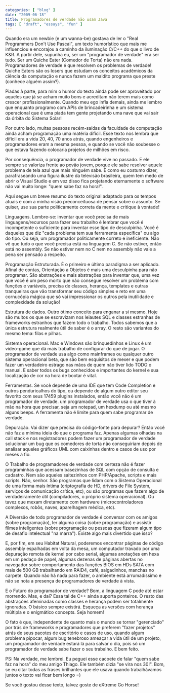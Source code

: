 ```yaml
---
categories: [ "blog" ]
date: "2009-06-18"
title: Programadores de verdade não usam Java
tags: [ "draft", "essays", "fun" ]
---
```

Quando era um newbie (e um wanna-be) gostava de ler o "Real Programmers Don't Use Pascal", um texto humorístico que mais me influenciou e encorajou a caminho da iluminação C/C++ do que o livro de K&R. A partir dele, supunha eu, ser um "programador de verdade" era ser tudo. Ser um Quiche Eater (Comedor de Torta) não era nada. Programadores de verdade é que resolvem os problemas de verdade! Quiche Eaters são os losers que estudam os conceitos acadêmicos da ciência da computação e nunca fazem um maldito programa que preste (conhece alguém assim?).

Piadas à parte, para mim o humor do texto ainda pode ser aproveitado por aqueles que já se acham muito bons e acreditam não terem mais como crescer profissionalmente. Quando meu ego infla demais, ainda me lembro que enquanto programo com APIs de brincadeirinha e um sistema operacional que é uma piada tem gente projetando uma nave que vai sair da órbita do Sistema Solar!

Por outro lado, muitas pessoas recém-saídas da faculdade de computação ainda acham programação uma matéria difícil. Esse texto nos lembra que difícil era a vida 20, 40, 70 anos atrás, quando engenheiros e programadores eram a mesma pessoa, e quando se você não soubesse o que estava fazendo colocaria projetos de milhões em risco.

Por consequência, o programador de verdade vive no passado. E ele sempre se valoriza frente ao povão jovem, porque ele sabe resolver aquele problema de tela azul que mais ninguém sabe. E como eu costumo dizer, parafraseando uma figura ilustre da televisão brasileira, quem tem medo de abrir o Visual Studio e em vez disso fica projetando eternamente o software não vai muito longe: "quem sabe faz na hora!".

Aqui segue um breve resumo do texto original adaptado para os tempos atuais e com a minha visão preconceituosa de pensar sobre o assunto. Se quiser, use sua parte politicamente correta da mente e critique à vontade!

Linguagens. Lembre-se: inventar que você precisa de mais linguagens/recursos para fazer seu trabalho é lembrar que você é incompetente o suficiente para inventar esse tipo de desculpinha. Você é daqueles que diz "cada problema tem sua ferramenta específica" ou algo do tipo. Ou seja, um programador politicamente correto e ineficiente. Não vê que tudo o que você precisa está na linguagem C. Se não estiver, então está no assembly. Se não estiver nem no C nem no assembly não vale a pena ser pensado a respeito.

Programação Estruturada. É o primeiro e último paradigma a ser aplicado. Afinal de contas, Orientação a Objetos é mais uma desculpinha para não programar. São abstrações e mais abstrações para inventar que, uma vez que você é um peso morto que não consegue resolver um problema com funções e variáveis, precisa de classes, herança, templates e outras tranqueiras que vão transformar seu código simples e reto em uma cornucópia mágica que só vai impressionar os outros pela inutilidade e complexidade da solução!

Estrutura de dados. Outro ótimo conceito para enganar a si mesmo. Hoje são muitos os que se escravizam nos leiautes SQL e classes estranhas de frameworks estranhos que fazem todo o trabalho. Todos sabemos que a única estrutura realmente útil de saber é o array. O resto são variantes do mesmo tema: filas e pilhas.

Sistema operacional. Mac e Windows são brinquedinhos e Linux é um vídeo-game que dá mais trabalho de configurar do que de jogar. O programador de verdade usa algo como mainframes ou qualquer outro sistema operacional beta, que são bem esquisitos de mexer e que podem fazer um verdadeiro estrago nas mãos de quem não tiver lido TODO o manual. E saber todos os bugs conhecidos e importantes do kernel e sua localização de cor na hora de bootar é vital.

Ferramentas. Se você depende de uma IDE que tem Code Completion e outros penduricalhos do tipo, ou depende de algum outro editor seu favorito com seus 17459 plugins instalados, então você não é um programador de verdade. um programador de verdade usa o que tiver à mão na hora que precisar, seja um notepad, um hexdump ou até mesmo alguns beeps. A ferramenta não é limite para quem sabe programar de verdade.

Depuração. Vai dizer que precisa do código-fonte para depurar? Então você não faz a mínima ideia do que o programa faz. Apenas algumas olhadas na call stack e nos registradores podem fazer um programador de verdade solucionar um bug que os comedores de torta não conseguiriam depois de analisar aqueles gráficos UML com caixinhas dentro e casos de uso por meses a fio.

O Trabalho de programadores de verdade com certeza não é fazer programinhas que acessam basezinhas de SQL com opção de consulta e cadastro. Nem são aqueles saitezinhos com PHP/Apache, scripts e mais scripts. Não, senhor. São programas que lidam com o Sistema Operacional de uma forma mais íntima (criptografia de HD, drivers de File System, serviços de comunicação crítica, etc), ou são programas que fazem algo de verdadeiramente útil (compiladores, o próprio sistema operacional). Ou tavez que mexam diretamente com hardware (microcontroladores complexos, robôs, naves, aparelhagem médica, etc).

A Diversão de todo programador de verdade é conversar com os amigos (sobre programação), ler alguma coisa (sobre programação) e assistir filmes inteligentes (sobre programação ou pessoas que fizeram algum tipo de desafio intelectual "na marra"). Existe algo mais divertido que isso?

E, por fim, em seu Habitat Natural, poderemos encontrar páginas de código assembly espalhadas em volta da mesa, um computador travado por uma depuração remota de kernel por cabo serial, algumas anotações em hexa em um pedaço de papel, algumas dezenas de páginas abertas no navegador sobre comportamento das funções BIOS em HDs SATA com mais de 500 GB trabalhando em RAID4, café, salgadinhos, manchas no carpete. Quando não há nada para fazer, o ambiente está arrumadíssimo e não se nota a presença de programadores de verdade à vista.

E o Futuro do programador de verdade? Bom, a linguagem C pode até estar morrendo. Mas, e daí? Essa tal de C++ ainda suporta ponteiros. O resto das abstrações afeminadas como classes e herança podem ser totalmente ignoradas. O básico sempre existirá. Esqueça as versões com herança múltipla e o enigmático concepts. Seja homem!

O fato é que, independente de quanto mais o mundo se tornar "gerenciado" por trás de frameworks e programadores que preferem "fazer projetos" atrás de seus pacotes de escritório e casos de uso, quando algum problema pipocar, algum bug tenebroso ameaçar a vida útil de um projeto, um programador de verdade estará lá para salvar o dia, pois só um programador de verdade sabe fazer o seu trabalho. E bem feito.

PS: Na verdade, me lembrei. Eu peguei esse cacoete de falar "quem sabe faz na hora" do meu amigo Thiago. Ele também dizia "se vira nos 30!". Bom, se eu citar todas as frases brilhantes que ele usava quando trabalhávamos juntos o texto vai ficar bem longo =)


Se você gostou desse texto, talvez goste de eXtreme Go Horse!
